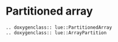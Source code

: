 # Partitioned array

```{eval-rst}
.. doxygenclass:: lue::PartitionedArray
.. doxygenclass:: lue::ArrayPartition
```
